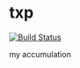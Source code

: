 # txp

[![Build Status](https://www.travis-ci.org/ShawDanon/txp.svg?branch=master)](https://www.travis-ci.org/ShawDanon/txp)

my accumulation
